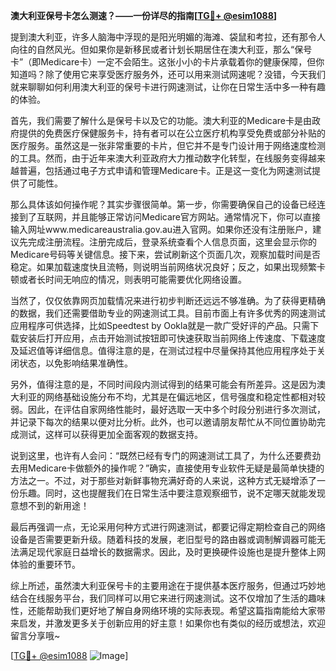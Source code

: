 **澳大利亚保号卡怎么测速？——一份详尽的指南[[TG💪+ @esim1088](https://t.me/s/esim1088)]**

提到澳大利亚，许多人脑海中浮现的是阳光明媚的海滩、袋鼠和考拉，还有那令人向往的自然风光。但如果你是新移民或者计划长期居住在澳大利亚，那么“保号卡”（即Medicare卡）一定不会陌生。这张小小的卡片承载着你的健康保障，但你知道吗？除了使用它来享受医疗服务外，还可以用来测试网速呢？没错，今天我们就来聊聊如何利用澳大利亚的保号卡进行网速测试，让你在日常生活中多一种有趣的体验。

首先，我们需要了解什么是保号卡以及它的功能。澳大利亚的Medicare卡是由政府提供的免费医疗保健服务卡，持有者可以在公立医疗机构享受免费或部分补贴的医疗服务。虽然这是一张非常重要的卡片，但它并不是专门设计用于网络速度检测的工具。然而，由于近年来澳大利亚政府大力推动数字化转型，在线服务变得越来越普遍，包括通过电子方式申请和管理Medicare卡。正是这一变化为网速测试提供了可能性。

那么具体该如何操作呢？其实步骤很简单。第一步，你需要确保自己的设备已经连接到了互联网，并且能够正常访问Medicare官方网站。通常情况下，你可以直接输入网址www.medicareaustralia.gov.au进入官网。如果你还没有注册账户，建议先完成注册流程。注册完成后，登录系统查看个人信息页面，这里会显示你的Medicare号码等关键信息。接下来，尝试刷新这个页面几次，观察加载时间是否稳定。如果加载速度快且流畅，则说明当前网络状况良好；反之，如果出现频繁卡顿或者长时间无响应的情况，则表明可能需要优化网络设置。

当然了，仅仅依靠网页加载情况来进行初步判断还远远不够准确。为了获得更精确的数据，我们还需要借助专业的网速测试工具。目前市面上有许多优秀的网速测试应用程序可供选择，比如Speedtest by Ookla就是一款广受好评的产品。只需下载安装后打开应用，点击开始测试按钮即可快速获取当前网络上传速度、下载速度及延迟值等详细信息。值得注意的是，在测试过程中尽量保持其他应用程序处于关闭状态，以免影响结果准确性。

另外，值得注意的是，不同时间段内测试得到的结果可能会有所差异。这是因为澳大利亚的网络基础设施分布不均，尤其是在偏远地区，信号强度和稳定性都相对较弱。因此，在评估自家网络性能时，最好选取一天中多个时段分别进行多次测试，并记录下每次的结果以便对比分析。此外，也可以邀请朋友帮忙从不同位置协助完成测试，这样可以获得更加全面客观的数据支持。

说到这里，也许有人会问：“既然已经有专门的网速测试工具了，为什么还要费劲去用Medicare卡做额外的操作呢？”确实，直接使用专业软件无疑是最简单快捷的方法之一。不过，对于那些对新鲜事物充满好奇的人来说，这种方式无疑增添了一份乐趣。同时，这也提醒我们在日常生活中要注意观察细节，说不定哪天就能发现意想不到的新用途！

最后再强调一点，无论采用何种方式进行网速测试，都要记得定期检查自己的网络设备是否需要更新升级。随着科技的发展，老旧型号的路由器或调制解调器可能无法满足现代家庭日益增长的数据需求。因此，及时更换硬件设施也是提升整体上网体验的重要环节。

综上所述，虽然澳大利亚保号卡的主要用途在于提供基本医疗服务，但通过巧妙地结合在线服务平台，我们同样可以用它来进行网速测试。这不仅增加了生活的趣味性，还能帮助我们更好地了解自身网络环境的实际表现。希望这篇指南能给大家带来启发，并激发更多关于创新应用的好主意！如果你也有类似的经历或想法，欢迎留言分享哦~

[[TG💪+ @esim1088](https://t.me/s/esim1088) ![Image](https://i.postimg.cc/4NQfJmqS/Snipaste-2025-05-13-00-14-12.png)]